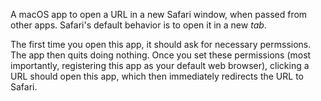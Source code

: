 A macOS app to open a URL in a new Safari window, when passed from other apps. Safari's default behavior is to open it in a new *tab*.

The first time you open this app, it should ask for necessary permssions. The app then quits doing nothing.
Once you set these permissions (most importantly, registering this app as your default web browser), clicking a URL should open this app, which then immediately redirects the URL to Safari.

